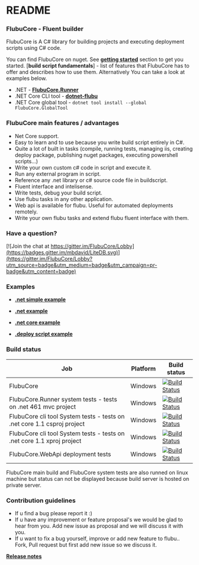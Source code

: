 # README #

### FlubuCore - Fluent builder ###

FlubuCore is A C# library for building projects and executing deployment scripts using C# code.

You can find FlubuCore on nuget. See [**getting started**](https://github.com/flubu-core/flubu.core/wiki/1-Getting-started) section to get you started. [**build script fundamentals**] - list of features that FlubuCore has to offer and describes how to use them. Alternatively You can take a look at examples below.

* .NET - [**FlubuCore.Runner**](https://www.nuget.org/packages/FlubuCore.Runner/)
* .NET Core CLI tool - [**dotnet-flubu**](https://www.nuget.org/packages/dotnet-flubu/)
* .NET Core global tool - ```dotnet tool install --global FlubuCore.GlobalTool```

### FlubuCore main features / advantages ###

* Net Core support.
* Easy to learn and to use because you write build script entirely in C#.
* Quite a lot of built in tasks (compile, running tests, managing iis, creating deploy package, publishing nuget packages, executing powershell scripts...)
* Write your own custom c# code in script and execute it. 
* Run any external program in script.
* Reference any .net library or c# source code file in buildscript.
* Fluent interface and intelisense.
* Write tests, debug your build script.
* Use flubu tasks in any  other application.
* Web api is available for flubu. Useful for automated deployments remotely.
* Write your own flubu tasks and extend flubu fluent interface with them.

### Have a question? ###

 [![Join the chat at https://gitter.im/FlubuCore/Lobby](https://badges.gitter.im/mbdavid/LiteDB.svg)](https://gitter.im/FlubuCore/Lobby?utm_source=badge&utm_medium=badge&utm_campaign=pr-badge&utm_content=badge)

### Examples ###
* [**.net simple example**](https://github.com/flubu-core/examples/blob/master/MVC_NET4.61/BuildScripts/BuildScriptSimple.cs
)

* [**.net example**](https://github.com/flubu-core/examples/blob/master/MVC_NET4.61/BuildScripts/BuildScript.cs
)

* [**.net core example**](https://github.com/flubu-core/examples/blob/master/NetCore_csproj/BuildScript/BuildScript.cs
)

* [**.deploy script example**](https://github.com/flubu-core/examples/blob/master/DeployScriptExample/BuildScript/DeployScript.cs
)

### Build status ###

| Job              | Platform     | Build status                                                                                                                                                        | 
|-----------------------------|--------------|---------------------------------------------------------------------------------------------------------------------------------------------------------------------|
| FlubuCore | Windows| [![Build Status](http://lucidlynx.comtrade.com:8080/buildStatus/icon?job=FlubuCore)](http://lucidlynx.comtrade.com:8080/job/FlubuCore) | &nbsp;
| FlubuCore.Runner system tests - tests on .net 461 mvc project | Windows| [![Build Status](http://lucidlynx.comtrade.com:8080/buildStatus/icon?job=FlubuCore.Runner.SystemTests)](http://lucidlynx.comtrade.com:8080/job/FlubuCore.Runner.SystemTests) | &nbsp;
| FlubuCore cli tool System tests - tests on .net core 1.1 csproj project  | Windows| [![Build Status](http://lucidlynx.comtrade.com:8080/buildStatus/icon?job=FlubuCore_SystemTests_Net_Core_csproj)](http://lucidlynx.comtrade.com:8080/job/FlubuCore_SystemTests_Net_Core_csproj) | &nbsp;
| FlubuCore cli tool System tests - tests on .net core 1.1  xproj project  | Windows| [![Build Status](http://lucidlynx.comtrade.com:8080/buildStatus/icon?job=FlubuCore_SystemTests_.Net_Core_xproj)](http://lucidlynx.comtrade.com:8080/job/FlubuCore_SystemTests_.Net_Core_xproj) | &nbsp;
| FlubuCore.WebApi deployment tests  | Windows| [![Build Status](http://lucidlynx.comtrade.com:8080/buildStatus/icon?job=FlubuCore_WebApi_DeploymentTests)](http://lucidlynx.comtrade.com:8080/job/FlubuCore_WebApi_DeploymentTests) | &nbsp;

FlubuCore main build and FlubuCore system tests are also runned on linux machine but status can not be displayed because build server is hosted on private server.

### Contribution guidelines ###
* If u find a bug please report it :) 
* If u have any improvement or feature proposal's we would be glad to hear from you. Add new issue as proposal and we will discuss it with you.
* If u want to fix a bug yourself, improve or add new feature to flubu.. Fork, Pull request but first add new issue so we discuss it.


[**Release notes**](https://github.com/flubu-core/flubu.core/blob/master/FlubuCore.ProjectVersion.txt
)



